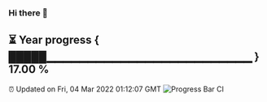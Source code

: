 ### Hi there 👋
⏳ Year progress { █████▁▁▁▁▁▁▁▁▁▁▁▁▁▁▁▁▁▁▁▁▁▁▁▁▁ } 17.00 %
---
⏰ Updated on Fri, 04 Mar 2022 01:12:07 GMT
![Progress Bar CI](https://github.com/liununu/liununu/workflows/Progress%20Bar%20CI/badge.svg)
